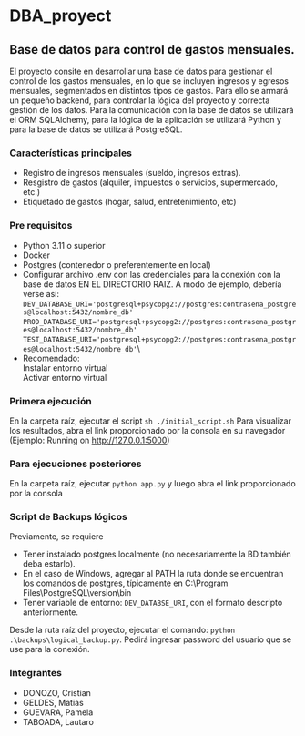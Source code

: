 # DBA_proyect

## Base de datos para control de gastos mensuales.

El proyecto consite en desarrollar una base de datos para gestionar el control de los gastos mensuales, en lo que se incluyen ingresos y egresos mensuales, segmentados en distintos tipos de gastos. Para ello se armará un pequeño backend, para controlar la lógica del proyecto y correcta gestión de los datos. Para la comunicación con la base de datos se utilizará el ORM SQLAlchemy, para la lógica de la aplicación se utilizará Python y para la base de datos se utilizará PostgreSQL.

### Características principales

- Registro de ingresos mensuales (sueldo, ingresos extras).
- Resgistro de gastos (alquiler, impuestos o servicios, supermercado, etc.)
- Etiquetado de gastos (hogar, salud, entretenimiento, etc)

### Pre requisitos

- Python 3.11 o superior
- Docker
- Postgres (contenedor o preferentemente en local)
- Configurar archivo .env con las credenciales para la conexión con la base de datos EN EL DIRECTORIO RAIZ. A modo de ejemplo, debería verse asi:\
  `DEV_DATABASE_URI='postgresql+psycopg2://postgres:contrasena_postgres@localhost:5432/nombre_db'`\
  `PROD_DATABASE_URI='postgresql+psycopg2://postgres:contrasena_postgres@localhost:5432/nombre_db'`\
  `TEST_DATABASE_URI='postgresql+psycopg2://postgres:contrasena_postgres@localhost:5432/nombre_db'`\
- Recomendado:\
  Instalar entorno virtual\
  Activar entorno virtual

### Primera ejecución

En la carpeta raíz, ejecutar el script `sh ./initial_script.sh`
Para visualizar los resultados, abra el link proporcionado por la consola en su navegador (Ejemplo: Running on http://127.0.0.1:5000)

### Para ejecuciones posteriores

En la carpeta raíz, ejecutar `python app.py` y luego abra el link proporcionado por la consola

### Script de Backups lógicos

Previamente, se requiere 
- Tener instalado postgres localmente (no necesariamente la BD también deba estarlo). 
- En el caso de Windows, agregar al PATH la ruta donde se encuentran los comandos de postgres, típicamente en C:\Program Files\PostgreSQL\version\bin
- Tener variable de entorno: `DEV_DATABSE_URI`, con el formato descripto anteriormente.

Desde la ruta raíz del proyecto, ejecutar el comando:
`python .\backups\logical_backup.py`. Pedirá ingresar password del usuario que se use para la conexión.

### Integrantes

- DONOZO, Cristian
- GELDES, Matias
- GUEVARA, Pamela
- TABOADA, Lautaro
